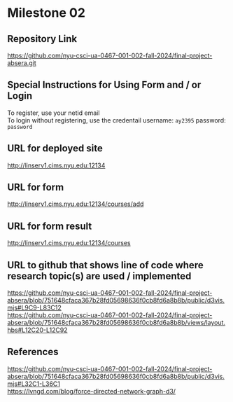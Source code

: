Milestone 02
===

Repository Link
---
https://github.com/nyu-csci-ua-0467-001-002-fall-2024/final-project-absera.git

Special Instructions for Using Form and / or Login
---
To register, use your netid email<br>
To login without registering, use the credentail username: `ay2395` password: `password`<br>

URL for deployed site 
---
http://linserv1.cims.nyu.edu:12134

URL for form 
---
http://linserv1.cims.nyu.edu:12134/courses/add

URL for form result
---
http://linserv1.cims.nyu.edu:12134/courses

URL to github that shows line of code where research topic(s) are used / implemented
--- 
https://github.com/nyu-csci-ua-0467-001-002-fall-2024/final-project-absera/blob/751648cfaca367b28fd05698636f0cb8fd6a8b8b/public/d3vis.mjs#L9C9-L83C12<br>
https://github.com/nyu-csci-ua-0467-001-002-fall-2024/final-project-absera/blob/751648cfaca367b28fd05698636f0cb8fd6a8b8b/views/layout.hbs#L12C20-L12C92


References 
---
https://github.com/nyu-csci-ua-0467-001-002-fall-2024/final-project-absera/blob/751648cfaca367b28fd05698636f0cb8fd6a8b8b/public/d3vis.mjs#L32C1-L36C1<br>
https://lvngd.com/blog/force-directed-network-graph-d3/
